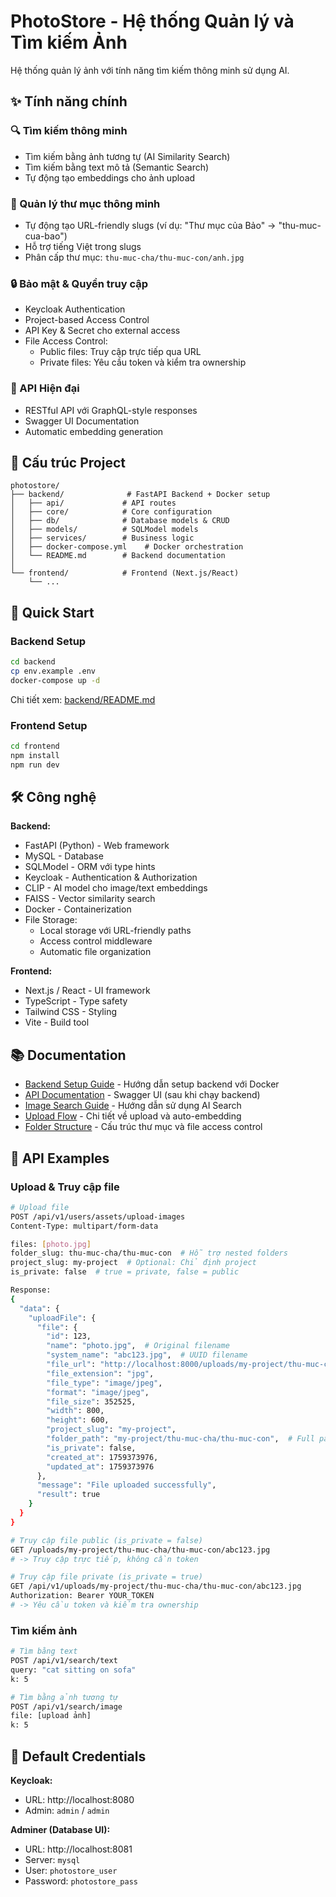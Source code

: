 # PhotoStore - Hệ thống Quản lý và Tìm kiếm Ảnh

Hệ thống quản lý ảnh với tính năng tìm kiếm thông minh sử dụng AI.

## ✨ Tính năng chính

### 🔍 Tìm kiếm thông minh
- Tìm kiếm bằng ảnh tương tự (AI Similarity Search)
- Tìm kiếm bằng text mô tả (Semantic Search)
- Tự động tạo embeddings cho ảnh upload

### 📂 Quản lý thư mục thông minh
- Tự động tạo URL-friendly slugs (ví dụ: "Thư mục của Bảo" → "thu-muc-cua-bao")
- Hỗ trợ tiếng Việt trong slugs
- Phân cấp thư mục: `thu-muc-cha/thu-muc-con/anh.jpg`

### 🔒 Bảo mật & Quyền truy cập
- Keycloak Authentication
- Project-based Access Control
- API Key & Secret cho external access
- File Access Control:
  + Public files: Truy cập trực tiếp qua URL
  + Private files: Yêu cầu token và kiểm tra ownership

### 🚀 API Hiện đại
- RESTful API với GraphQL-style responses
- Swagger UI Documentation
- Automatic embedding generation

## 📁 Cấu trúc Project

```
photostore/
├── backend/              # FastAPI Backend + Docker setup
│   ├── api/             # API routes
│   ├── core/            # Core configuration
│   ├── db/              # Database models & CRUD
│   ├── models/          # SQLModel models
│   ├── services/        # Business logic
│   ├── docker-compose.yml    # Docker orchestration
│   └── README.md        # Backend documentation
│
└── frontend/            # Frontend (Next.js/React)
    └── ...
```

## 🚀 Quick Start

### Backend Setup

```bash
cd backend
cp env.example .env
docker-compose up -d
```

Chi tiết xem: [backend/README.md](backend/README.md)

### Frontend Setup

```bash
cd frontend
npm install
npm run dev
```

## 🛠️ Công nghệ

**Backend:**
- FastAPI (Python) - Web framework
- MySQL - Database
- SQLModel - ORM với type hints
- Keycloak - Authentication & Authorization
- CLIP - AI model cho image/text embeddings
- FAISS - Vector similarity search
- Docker - Containerization
- File Storage:
  + Local storage với URL-friendly paths
  + Access control middleware
  + Automatic file organization

**Frontend:**
- Next.js / React - UI framework
- TypeScript - Type safety
- Tailwind CSS - Styling
- Vite - Build tool

## 📚 Documentation

- [Backend Setup Guide](backend/README.md) - Hướng dẫn setup backend với Docker
- [API Documentation](http://localhost:8000/docs) - Swagger UI (sau khi chạy backend)
- [Image Search Guide](backend/README-EMBEDDINGS.md) - Hướng dẫn sử dụng AI Search
- [Upload Flow](backend/UPLOAD-FLOW.md) - Chi tiết về upload và auto-embedding
- [Folder Structure](backend/FOLDER-STRUCTURE.md) - Cấu trúc thư mục và file access control

## 📝 API Examples

### Upload & Truy cập file
```bash
# Upload file
POST /api/v1/users/assets/upload-images
Content-Type: multipart/form-data

files: [photo.jpg]
folder_slug: thu-muc-cha/thu-muc-con  # Hỗ trợ nested folders
project_slug: my-project  # Optional: Chỉ định project
is_private: false  # true = private, false = public

Response:
{
  "data": {
    "uploadFile": {
      "file": {
        "id": 123,
        "name": "photo.jpg",  # Original filename
        "system_name": "abc123.jpg",  # UUID filename
        "file_url": "http://localhost:8000/uploads/my-project/thu-muc-cha/thu-muc-con/abc123.jpg",
        "file_extension": "jpg",
        "file_type": "image/jpeg",
        "format": "image/jpeg",
        "file_size": 352525,
        "width": 800,
        "height": 600,
        "project_slug": "my-project",
        "folder_path": "my-project/thu-muc-cha/thu-muc-con",  # Full path với slugs
        "is_private": false,
        "created_at": 1759373976,
        "updated_at": 1759373976
      },
      "message": "File uploaded successfully",
      "result": true
    }
  }
}

# Truy cập file public (is_private = false)
GET /uploads/my-project/thu-muc-cha/thu-muc-con/abc123.jpg
# -> Truy cập trực tiếp, không cần token

# Truy cập file private (is_private = true)
GET /api/v1/uploads/my-project/thu-muc-cha/thu-muc-con/abc123.jpg
Authorization: Bearer YOUR_TOKEN
# -> Yêu cầu token và kiểm tra ownership
```

### Tìm kiếm ảnh
```bash
# Tìm bằng text
POST /api/v1/search/text
query: "cat sitting on sofa"
k: 5

# Tìm bằng ảnh tương tự
POST /api/v1/search/image
file: [upload ảnh]
k: 5
```

## 🔐 Default Credentials

**Keycloak:**
- URL: http://localhost:8080
- Admin: `admin` / `admin`

**Adminer (Database UI):**
- URL: http://localhost:8081
- Server: `mysql`
- User: `photostore_user`
- Password: `photostore_pass`


